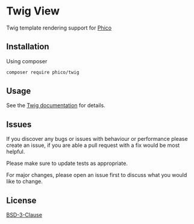 # Twig View

Twig template rendering support for [Phico](https://github.com/phico-php/phico)

## Installation

Using composer

```sh
composer require phico/twig
```

## Usage

See the [Twig documentation](https://twig.symfony.com) for details.

## Issues

If you discover any bugs or issues with behaviour or performance please create an issue, if you are able a pull request with a fix would be most helpful.

Please make sure to update tests as appropriate.

For major changes, please open an issue first to discuss what you would like to change.

## License

[BSD-3-Clause](https://choosealicense.com/licenses/bsd-3-clause/)
